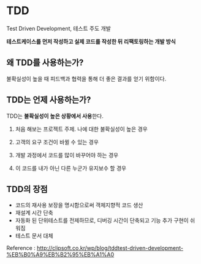 # TDD
Test Driven Development, 테스트 주도 개발

**테스트케이스를 먼저 작성하고 실제 코드를 작성한 뒤 리팩토링하는 개발 방식**

## 왜 TDD를 사용하는가?
불확실성이 높을 때 피드백과 협력을 통해 더 좋은 결과를 얻기 위함이다.

## TDD는 언제 사용하는가? 
TDD는 **불확실성이 높은 상황에서 사용**한다.

1. 처음 해보는 프로젝트 주제. 나에 대한 불확실성이 높은 경우

2. 고객의 요구 조건이 바뀔 수 있는 경우

3. 개발 과정에서 코드를 많이 바꾸어야 하는 경우

4. 이 코드를 내가 아닌 다른 누군가 유지보수 할 경우

## TDD의 장점
+ 코드의 재사용 보장을 명시함으로써 객체지향적 코드 생산
+ 재설계 시간 단축
+ 자동화 된 단위테스트를 전제하므로, 디버깅 시간이 단축되고 기능 추가 구현이 쉬워짐
+ 테스트 문서 대체


Reference : http://clipsoft.co.kr/wp/blog/tddtest-driven-development-%EB%B0%A9%EB%B2%95%EB%A1%A0